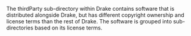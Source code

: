 The thirdParty sub-directory within Drake contains software that is distributed
alongside Drake, but has different copyright ownership and license terms than
the rest of Drake.  The software is grouped into sub-directories based on its
license terms.
